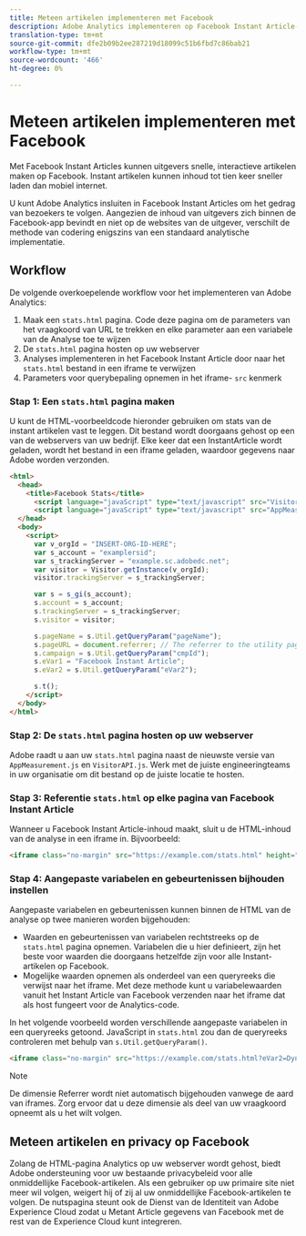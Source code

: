 ```yaml
---
title: Meteen artikelen implementeren met Facebook
description: Adobe Analytics implementeren op Facebook Instant Article-pagina's.
translation-type: tm+mt
source-git-commit: dfe2b09b2ee287219d18099c51b6fbd7c86bab21
workflow-type: tm+mt
source-wordcount: '466'
ht-degree: 0%

---
```



# Meteen artikelen implementeren met Facebook

Met Facebook Instant Articles kunnen uitgevers snelle, interactieve artikelen maken op Facebook. Instant artikelen kunnen inhoud tot tien keer sneller laden dan mobiel internet.

U kunt Adobe Analytics insluiten in Facebook Instant Articles om het gedrag van bezoekers te volgen. Aangezien de inhoud van uitgevers zich binnen de Facebook-app bevindt en niet op de websites van de uitgever, verschilt de methode van codering enigszins van een standaard analytische implementatie.

## Workflow

De volgende overkoepelende workflow voor het implementeren van Adobe Analytics:

1. Maak een `stats.html` pagina. Code deze pagina om de parameters van het vraagkoord van URL te trekken en elke parameter aan een variabele van de Analyse toe te wijzen
1. De `stats.html` pagina hosten op uw webserver
1. Analyses implementeren in het Facebook Instant Article door naar het `stats.html` bestand in een iframe te verwijzen
1. Parameters voor querybepaling opnemen in het iframe- `src` kenmerk

### Stap 1: Een `stats.html` pagina maken

U kunt de HTML-voorbeeldcode hieronder gebruiken om stats van de instant artikelen vast te leggen. Dit bestand wordt doorgaans gehost op een van de webservers van uw bedrijf. Elke keer dat een InstantArticle wordt geladen, wordt het bestand in een iframe geladen, waardoor gegevens naar Adobe worden verzonden.

```html
<html>
  <head>
    <title>Facebook Stats</title>
      <script language="javaScript" type="text/javascript" src="VisitorAPI.js"></script>
      <script language="javaScript" type="text/javascript" src="AppMeasurement.js"></script>
  </head>
  <body>
    <script>
      var v_orgId = "INSERT-ORG-ID-HERE";
      var s_account = "examplersid";
      var s_trackingServer = "example.sc.adobedc.net";
      var visitor = Visitor.getInstance(v_orgId);
      visitor.trackingServer = s_trackingServer;

      var s = s_gi(s_account);
      s.account = s_account;
      s.trackingServer = s_trackingServer;
      s.visitor = visitor;

      s.pageName = s.Util.getQueryParam("pageName");
      s.pageURL = document.referrer; // The referrer to the utility page is the parent frame
      s.campaign = s.Util.getQueryParam("cmpId");
      s.eVar1 = "Facebook Instant Article";
      s.eVar2 = s.Util.getQueryParam("eVar2");

      s.t();
    </script>
  </body>
</html>
```

### Stap 2: De `stats.html` pagina hosten op uw webserver

Adobe raadt u aan uw `stats.html` pagina naast de nieuwste versie van `AppMeasurement.js` en `VisitorAPI.js`. Werk met de juiste engineeringteams in uw organisatie om dit bestand op de juiste locatie te hosten.

### Stap 3: Referentie `stats.html` op elke pagina van Facebook Instant Article

Wanneer u Facebook Instant Article-inhoud maakt, sluit u de HTML-inhoud van de analyse in een iframe in. Bijvoorbeeld:

```html
<iframe class="no-margin" src="https://example.com/stats.html" height="0"></iframe>
```

### Stap 4: Aangepaste variabelen en gebeurtenissen bijhouden instellen

Aangepaste variabelen en gebeurtenissen kunnen binnen de HTML van de analyse op twee manieren worden bijgehouden:

* Waarden en gebeurtenissen van variabelen rechtstreeks op de `stats.html` pagina opnemen. Variabelen die u hier definieert, zijn het beste voor waarden die doorgaans hetzelfde zijn voor alle Instant-artikelen op Facebook.
* Mogelijke waarden opnemen als onderdeel van een queryreeks die verwijst naar het iframe. Met deze methode kunt u variabelewaarden vanuit het Instant Article van Facebook verzenden naar het iframe dat als host fungeert voor de Analytics-code.

In het volgende voorbeeld worden verschillende aangepaste variabelen in een queryreeks getoond. JavaScript in `stats.html` zou dan de queryreeks controleren met behulp van `s.Util.getQueryParam()`.

```html
<iframe class="no-margin" src="https://example.com/stats.html?eVar2=Dynamic%20article%20title&pageName=Example%20article%20name&cmpId=exampleID123" height="0"></iframe>
```

>[!NOTE]
>
>De dimensie Referrer wordt niet automatisch bijgehouden vanwege de aard van iframes. Zorg ervoor dat u deze dimensie als deel van uw vraagkoord opneemt als u het wilt volgen.

## Meteen artikelen en privacy op Facebook

Zolang de HTML-pagina Analytics op uw webserver wordt gehost, biedt Adobe ondersteuning voor uw bestaande privacybeleid voor alle onmiddellijke Facebook-artikelen. Als een gebruiker op uw primaire site niet meer wil volgen, weigert hij of zij al uw onmiddellijke Facebook-artikelen te volgen. De nutspagina steunt ook de Dienst van de Identiteit van Adobe Experience Cloud zodat u Metant Article gegevens van Facebook met de rest van de Experience Cloud kunt integreren.
